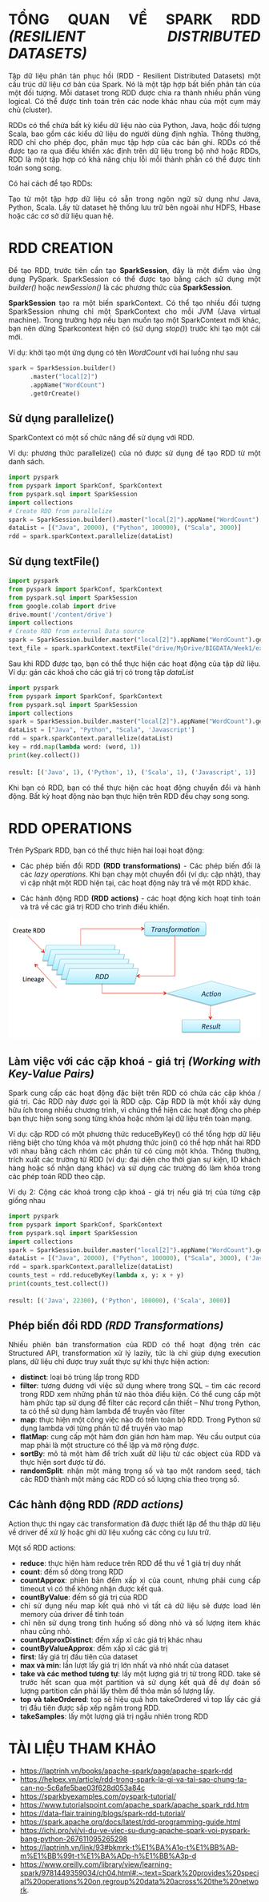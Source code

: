 <div align="justify">

# TỔNG QUAN VỀ SPARK RDD *(RESILIENT DISTRIBUTED DATASETS)*

Tập dữ liệu phân tán phục hồi (RDD - Resilient Distributed Datasets) một cấu trúc dữ liệu cơ bản của Spark. Nó là một tập hợp bất biến phân tán của một đối tượng. Mỗi dataset trong RDD được chia ra thành nhiều phần vùng logical. Có thể được tính toán trên các node khác nhau của một cụm máy chủ (cluster).

RDDs có thể chứa bất kỳ kiểu dữ liệu nào của Python, Java, hoặc đối tượng Scala, bao gồm các kiểu dữ liệu do người dùng định nghĩa. Thông thường, RDD chỉ cho phép đọc, phân mục tập hợp của các bản ghi. RDDs có thể được tạo ra qua điều khiển xác định trên dữ liệu trong bộ nhớ hoặc RDDs, RDD là một tập hợp có khả năng chịu lỗi mỗi thành phần có thể được tính toán song song.

Có hai cách để tạo RDDs:
 
Tạo từ một tập hợp dữ liệu có sẵn trong ngôn ngữ sử dụng như Java, Python, Scala.
Lấy từ dataset hệ thống lưu trữ bên ngoài như HDFS, Hbase hoặc các cơ sở dữ liệu quan hệ.

# RDD CREATION

Để tạo RDD, trước tiên cần tạo **SparkSession**, đây là một điểm vào ứng dụng PySpark. SparkSession có thể được tạo bằng cách sử dụng một *builder()* hoặc *newSession()* là các phương thức của **SparkSession**.

**SparkSession** tạo ra một biến sparkContext. Có thể tạo nhiều đối tượng SparkSession nhưng chỉ một SparkContext cho mỗi JVM (Java virtual machine). Trong trường hợp nếu bạn muốn tạo một SparkContext mới khác, bạn nên dừng Sparkcontext hiện có (sử dụng  *stop()*) trước khi tạo một cái mới.

Ví dụ: khởi tạo một ứng dụng có tên *WordCount* với hai luồng như sau

```python
spark = SparkSession.builder()
      .master("local[2]")
      .appName("WordCount")
      .getOrCreate()
```
## Sử dụng parallelize()

SparkContext có một số chức năng để sử dụng với RDD.

Ví dụ: phương thức parallelize() của nó được sử dụng để tạo RDD từ một danh sách.

```python
import pyspark
from pyspark import SparkConf, SparkContext
from pyspark.sql import SparkSession
import collections
# Create RDD from parallelize
spark = SparkSession.builder().master("local[2]").appName("WordCount").getOrCreate()
dataList = [("Java", 20000), ("Python", 100000), ("Scala", 3000)]
rdd = spark.sparkContext.parallelize(dataList)
```

## Sử dụng textFile()

```python
import pyspark
from pyspark import SparkConf, SparkContext
from pyspark.sql import SparkSession
from google.colab import drive
drive.mount('/content/drive')
import collections
# Create RDD from external Data source
spark = SparkSession.builder.master("local[2]").appName("WordCount").getOrCreate()
text_file = spark.sparkContext.textFile("drive/MyDrive/BIGDATA/Week1/exercise2.txt")
```

Sau khi RDD được tạo, bạn có thể thực hiện các hoạt động của tập dữ liệu.
Ví dụ: gán các khoá cho các giá trị có trong tập *dataList*

```python
import pyspark
from pyspark import SparkConf, SparkContext
from pyspark.sql import SparkSession
import collections
spark = SparkSession.builder.master("local[2]").appName("WordCount").getOrCreate()
dataList = ["Java", "Python", "Scala", 'Javascript']
rdd = spark.sparkContext.parallelize(dataList)
key = rdd.map(lambda word: (word, 1))
print(key.collect())

result: [('Java', 1), ('Python', 1), ('Scala', 1), ('Javascript', 1)]
```

Khi bạn có RDD, bạn có thể thực hiện các hoạt động chuyển đổi và hành động. Bất kỳ hoạt động nào bạn thực hiện trên RDD đều chạy song song.

# RDD OPERATIONS

Trên PySpark RDD, bạn có thể thực hiện hai loại hoạt động:

* Các phép biến đổi RDD **(RDD transformations)** - Các phép biến  đổi là các *lazy operations*. Khi bạn chạy một chuyển đổi (ví dụ: cập nhật), thay vì cập nhật một RDD hiện tại, các hoạt động này trả về một RDD khác.

* Các hành động RDD **(RDD actions)** - các hoạt động kích hoạt tính toán và trả về các giá trị RDD cho trình điều khiển.

![Spark_transformation_action](../Image/Spark_transformation_action.png)

## Làm việc với các cặp khoá - giá trị *(Working with Key-Value Pairs)*

Spark cung cấp các hoạt động đặc biệt trên RDD có chứa các cặp khóa / giá trị. Các RDD này được gọi là RDD cặp. Cặp RDD là một khối xây dựng hữu ích trong nhiều chương trình, vì chúng thể hiện các hoạt động cho phép bạn thực hiện song song từng khóa hoặc nhóm lại dữ liệu trên toàn mạng.

Ví dụ: cặp RDD có một phương thức reduceByKey() có thể tổng hợp dữ liệu riêng biệt cho từng khóa và một phương thức join() có thể hợp nhất hai RDD với nhau bằng cách nhóm các phần tử có cùng một khóa. Thông thường, trích xuất các trường từ RDD (ví dụ: đại diện cho thời gian sự kiện, ID khách hàng hoặc số nhận dạng khác) và sử dụng các trường đó làm khóa trong các phép toán RDD theo cặp.

Ví dụ 2: Cộng các khoá trong cặp khoá - giá trị nếu giá trị của từng cặp giống nhau
```python
import pyspark
from pyspark import SparkConf, SparkContext
from pyspark.sql import SparkSession
import collections
spark = SparkSession.builder.master("local[2]").appName("WordCount").getOrCreate()
dataList = [("Java", 20000), ("Python", 100000), ("Scala", 3000), ('Java',2300)]
rdd = spark.sparkContext.parallelize(dataList)
counts_test = rdd.reduceByKey(lambda x, y: x + y)
print(counts_test.collect())

result: [('Java', 22300), ('Python', 100000), ('Scala', 3000)]
```

## Phép biến đổi RDD *(RDD Transformations)*

Nhiều phiên bản transformation của RDD có thể hoạt động trên các Structured API, transformation xử lý lazily, tức là chỉ giúp dựng execution plans, dữ liệu chỉ được truy xuất thực sự khi thực hiện action:

* **distinct**: loại bỏ trùng lắp trong RDD
* **filter**: tương đương với việc sử dụng where trong SQL – tìm các record trong RDD xem những phần tử nào thỏa điều kiện. Có thể cung cấp một hàm phức tạp sử dụng để filter các record cần thiết – Như trong Python, ta có thể sử dụng hàm lambda để truyền vào filter
* **map**: thực hiện một công việc nào đó trên toàn bộ RDD. Trong Python sử dụng lambda với từng phần tử để truyền vào map
* **flatMap**: cung cấp một hàm đơn giản hơn hàm map. Yêu cầu output của map phải là một structure có thể lặp và mở rộng được.
* **sortBy**: mô tả một hàm để trích xuất dữ liệu từ các object của RDD và thực hiện sort được từ đó.
* **randomSplit**: nhận một mảng trọng số và tạo một random seed, tách các RDD thành một mảng các RDD có số lượng chia theo trọng số.

## Các hành động RDD *(RDD actions)*

Action thực thi ngay các transformation đã được thiết lập để thu thập dữ liệu về driver để xử lý hoặc ghi dữ liệu xuống các công cụ lưu trữ.

Một số RDD actions:
* **reduce**: thực hiện hàm reduce trên RDD để thu về 1 giá trị duy nhất
* **count**: đếm số dòng trong RDD
* **countApprox**: phiên bản đếm xấp xỉ của count, nhưng phải cung cấp timeout vì có thể không nhận được kết quả.
* **countByValue**: đếm số giá trị của RDD
* chỉ sử dụng nếu map kết quả nhỏ vì tất cả dữ liệu sẽ được load lên memory của driver để tính toán
* chỉ nên sử dụng trong tình huống số dòng nhỏ và số lượng item khác nhau cũng nhỏ.
* **countApproxDistinct**: đếm xấp xỉ các giá trị khác nhau
* **countByValueApprox**: đếm xấp xỉ các giá trị
* **first**: lấy giá trị đầu tiên của dataset
* **max và min**: lần lượt lấy giá trị lớn nhất và nhỏ nhất của dataset
* **take và các method tương tự**: lấy một lượng giá trị từ trong RDD. take sẽ trước hết scan qua một partition và sử dụng kết quả để dự đoán số lượng partition cần phải lấy thêm để thỏa mãn số lượng lấy.
* **top và takeOrdered**: top sẽ hiệu quả hơn takeOrdered vì top lấy các giá trị đầu tiên được sắp xếp ngầm trong RDD.
* **takeSamples**: lấy một lượng giá trị ngẫu nhiên trong RDD

# TÀI LIỆU THAM KHẢO

* https://laptrinh.vn/books/apache-spark/page/apache-spark-rdd
* https://helpex.vn/article/rdd-trong-spark-la-gi-va-tai-sao-chung-ta-can-no-5c6afe5bae03f628d053a84c
* https://sparkbyexamples.com/pyspark-tutorial/
* https://www.tutorialspoint.com/apache_spark/apache_spark_rdd.htm
* https://data-flair.training/blogs/spark-rdd-tutorial/
* https://spark.apache.org/docs/latest/rdd-programming-guide.html
* https://ichi.pro/vi/vi-du-ve-viec-su-dung-apache-spark-voi-pyspark-bang-python-267611095265298
* https://laptrinh.vn/link/93#bkmrk-t%E1%BA%A1o-t%E1%BB%AB-m%E1%BB%99t-t%E1%BA%ADp-h%E1%BB%A3p-d
* https://www.oreilly.com/library/view/learning-spark/9781449359034/ch04.html#:~:text=Spark%20provides%20special%20operations%20on,regroup%20data%20across%20the%20network.

</div>